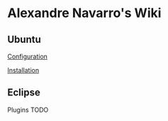 Alexandre Navarro's Wiki
====

Ubuntu
------
[Configuration](https://github.com/alexandrenavarro/wiki/blob/master/ubuntu/Configuration.md)

[Installation](https://github.com/alexandrenavarro/wiki/blob/master/ubuntu/Installation.md)



Eclipse
-------
Plugins TODO
